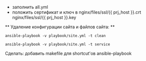   - заполнить all.yml
  - положить сертификат и ключ в nginx/files/ssl/{{ prj_host }}.crt nginx/files/ssl/{{ prj_host }}.key
  
  
  ** Удаление конфигурации сайта и файлов сайта: **
  
  `` ansible-playbook -v playbook/site.yml -t clean ``
  
  `` ansible-playbook -v playbook/site.yml -t service ``
  
  
  Сделать:
  добавить makefile для shortcut'ов ansible-playbook
  
